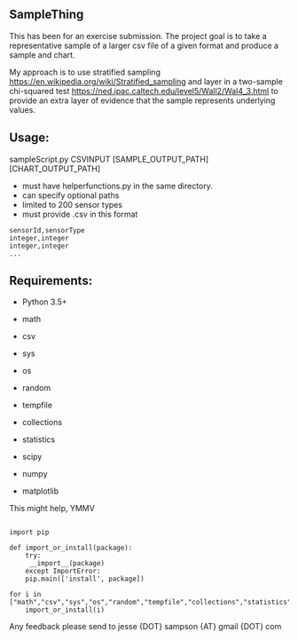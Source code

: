 ## SampleThing

This has been for an exercise submission. The project goal is to take a representative sample of a larger csv file of a given format and produce a sample and chart. 

My approach is to use stratified sampling https://en.wikipedia.org/wiki/Stratified_sampling and layer in a two-sample chi-squared test https://ned.ipac.caltech.edu/level5/Wall2/Wal4_3.html to provide an extra layer of evidence that the sample represents underlying values. 

## Usage: 

sampleScript.py CSVINPUT [SAMPLE_OUTPUT_PATH] [CHART_OUTPUT_PATH]

* must have helperfunctions.py in the same directory.
* can specify optional paths
* limited to 200 sensor types
* must provide .csv in this format 
```
sensorId,sensorType
integer,integer
integer,integer 
...
```

## Requirements:

* Python 3.5+

* math
* csv
* sys
* os
* random
* tempfile
* collections
* statistics
* scipy
* numpy
* matplotlib

This might help, YMMV

```

import pip

def import_or_install(package):
	try:
     __import__(package)
   	except ImportError:
   	pip.main(['install', package]) 

for i in ["math","csv","sys","os","random","tempfile","collections","statistics","scipy","numpy","matplotlib"]:
	import_or_install(i)
```


Any feedback please send to jesse {DOT} sampson {AT} gmail {DOT} com
